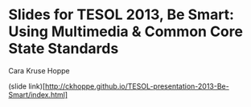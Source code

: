 Slides for TESOL 2013, Be Smart: Using Multimedia & Common Core State Standards
============================
Cara Kruse Hoppe

(slide link)[http://ckhoppe.github.io/TESOL-presentation-2013-Be-Smart/index.html]

